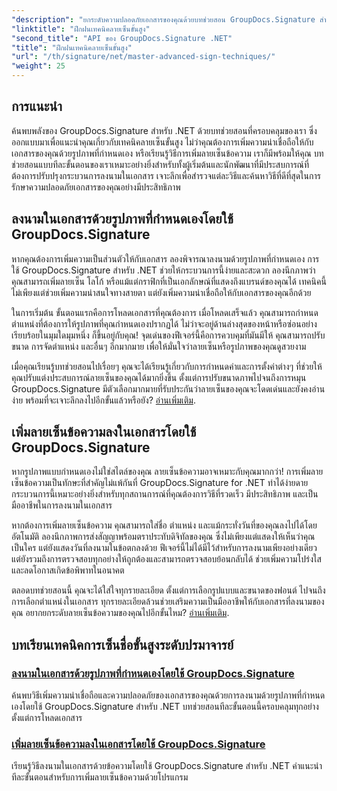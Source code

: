 ```yaml
---
"description": "ยกระดับความปลอดภัยเอกสารของคุณด้วยบทช่วยสอน GroupDocs.Signature สำหรับ .NET เรียนรู้เทคนิคลายเซ็นขั้นสูง ตั้งแต่รูปภาพที่กำหนดเองไปจนถึงลายเซ็นข้อความ"
"linktitle": "ฝึกฝนเทคนิคลายเซ็นขั้นสูง"
"second_title": "API ของ GroupDocs.Signature .NET"
"title": "ฝึกฝนเทคนิคลายเซ็นขั้นสูง"
"url": "/th/signature/net/master-advanced-sign-techniques/"
"weight": 25
---
```


## การแนะนำ

ค้นพบพลังของ GroupDocs.Signature สำหรับ .NET ด้วยบทช่วยสอนที่ครอบคลุมของเรา ซึ่งออกแบบมาเพื่อแนะนำคุณเกี่ยวกับเทคนิคลายเซ็นขั้นสูง ไม่ว่าคุณต้องการเพิ่มความน่าเชื่อถือให้กับเอกสารของคุณด้วยรูปภาพที่กำหนดเอง หรือเรียนรู้วิธีการเพิ่มลายเซ็นข้อความ เราก็มีพร้อมให้คุณ บทช่วยสอนแบบทีละขั้นตอนของเราเหมาะอย่างยิ่งสำหรับทั้งผู้เริ่มต้นและนักพัฒนาที่มีประสบการณ์ที่ต้องการปรับปรุงกระบวนการลงนามในเอกสาร เจาะลึกเพื่อสำรวจแต่ละวิธีและค้นหาวิธีที่ดีที่สุดในการรักษาความปลอดภัยเอกสารของคุณอย่างมีประสิทธิภาพ 

## ลงนามในเอกสารด้วยรูปภาพที่กำหนดเองโดยใช้ GroupDocs.Signature
หากคุณต้องการเพิ่มความเป็นส่วนตัวให้กับเอกสาร ลองพิจารณาลงนามด้วยรูปภาพที่กำหนดเอง การใช้ GroupDocs.Signature สำหรับ .NET ช่วยให้กระบวนการนี้ง่ายและสะดวก ลองนึกภาพว่าคุณสามารถเพิ่มลายเซ็น โลโก้ หรือแม้แต่กราฟิกที่เป็นเอกลักษณ์ที่แสดงถึงแบรนด์ของคุณได้ เทคนิคนี้ไม่เพียงแต่ช่วยเพิ่มความน่าสนใจทางสายตา แต่ยังเพิ่มความน่าเชื่อถือให้กับเอกสารของคุณอีกด้วย

ในการเริ่มต้น ขั้นตอนแรกคือการโหลดเอกสารที่คุณต้องการ เมื่อโหลดเสร็จแล้ว คุณสามารถกำหนดตำแหน่งที่ต้องการให้รูปภาพที่คุณกำหนดเองปรากฏได้ ไม่ว่าจะอยู่ด้านล่างสุดของหน้าหรือซ่อนอย่างเรียบร้อยในมุมใดมุมหนึ่ง ก็ขึ้นอยู่กับคุณ! จุดเด่นของฟีเจอร์นี้คือการควบคุมที่มันมีให้ คุณสามารถปรับขนาด การจัดตำแหน่ง และอื่นๆ อีกมากมาย เพื่อให้มั่นใจว่าลายเซ็นหรือรูปภาพของคุณดูสวยงาม

เมื่อคุณเรียนรู้บทช่วยสอนไปเรื่อยๆ คุณจะได้เรียนรู้เกี่ยวกับการกำหนดค่าและการตั้งค่าต่างๆ ที่ช่วยให้คุณปรับแต่งประสบการณ์ลายเซ็นของคุณได้มากยิ่งขึ้น ตั้งแต่การปรับขนาดภาพไปจนถึงการหมุน GroupDocs.Signature มีตัวเลือกมากมายที่รับประกันว่าลายเซ็นของคุณจะโดดเด่นและยังคงอ่านง่าย พร้อมที่จะเจาะลึกลงไปอีกขั้นแล้วหรือยัง? [อ่านเพิ่มเติม](./sign-documents-with-custom-image/).

## เพิ่มลายเซ็นข้อความลงในเอกสารโดยใช้ GroupDocs.Signature
หากรูปภาพแบบกำหนดเองไม่ใช่สไตล์ของคุณ ลายเซ็นข้อความอาจเหมาะกับคุณมากกว่า! การเพิ่มลายเซ็นข้อความเป็นทักษะที่สำคัญไม่แพ้กันที่ GroupDocs.Signature for .NET ทำได้ง่ายดาย กระบวนการนี้เหมาะอย่างยิ่งสำหรับทุกสถานการณ์ที่คุณต้องการวิธีที่รวดเร็ว มีประสิทธิภาพ และเป็นมืออาชีพในการลงนามในเอกสาร

หากต้องการเพิ่มลายเซ็นข้อความ คุณสามารถใส่ชื่อ ตำแหน่ง และแม้กระทั่งวันที่ของคุณลงไปได้โดยอัตโนมัติ ลองนึกภาพการส่งสัญญาพร้อมตราประทับดิจิทัลของคุณ ซึ่งไม่เพียงแต่แสดงให้เห็นว่าคุณเป็นใคร แต่ยังแสดงวันที่ลงนามในข้อตกลงด้วย ฟีเจอร์นี้ไม่ได้มีไว้สำหรับการลงนามเพียงอย่างเดียว แต่ยังรวมถึงการตรวจสอบทุกอย่างให้ถูกต้องและสามารถตรวจสอบย้อนกลับได้ ช่วยเพิ่มความโปร่งใสและลดโอกาสเกิดข้อพิพาทในอนาคต

ตลอดบทช่วยสอนนี้ คุณจะได้ใส่ใจทุกรายละเอียด ตั้งแต่การเลือกรูปแบบและขนาดของฟอนต์ ไปจนถึงการเลือกตำแหน่งในเอกสาร ทุกรายละเอียดล้วนช่วยเสริมความเป็นมืออาชีพให้กับเอกสารที่ลงนามของคุณ อยากยกระดับลายเซ็นข้อความของคุณไปอีกขั้นไหม? [อ่านเพิ่มเติม](./add-text-signatures-to-documents/).

## บทเรียนเทคนิคการเซ็นชื่อขั้นสูงระดับปรมาจารย์
### [ลงนามในเอกสารด้วยรูปภาพที่กำหนดเองโดยใช้ GroupDocs.Signature](./sign-documents-with-custom-image/)
ค้นพบวิธีเพิ่มความน่าเชื่อถือและความปลอดภัยของเอกสารของคุณด้วยการลงนามด้วยรูปภาพที่กำหนดเองโดยใช้ GroupDocs.Signature สำหรับ .NET บทช่วยสอนทีละขั้นตอนนี้ครอบคลุมทุกอย่างตั้งแต่การโหลดเอกสาร
### [เพิ่มลายเซ็นข้อความลงในเอกสารโดยใช้ GroupDocs.Signature](./add-text-signatures-to-documents/)
เรียนรู้วิธีลงนามในเอกสารด้วยข้อความโดยใช้ GroupDocs.Signature สำหรับ .NET คำแนะนำทีละขั้นตอนสำหรับการเพิ่มลายเซ็นข้อความด้วยโปรแกรม